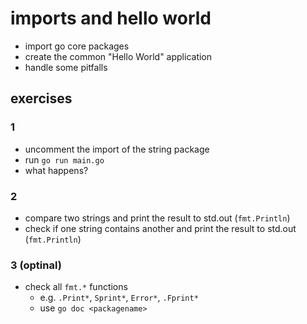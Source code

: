 # imports and hello world

- import go core packages
- create the common "Hello World" application
- handle some pitfalls

## exercises

### 1
- uncomment the import of the string package
- run `go run main.go`
- what happens?

### 2
- compare two strings and print the result to std.out (`fmt.Println`)
- check if one string contains another and print the result to std.out (`fmt.Println`)

### 3 (optinal)
- check all `fmt.*` functions
  - e.g. `.Print*`, `Sprint*`, `Error*`, `.Fprint*`
  - use `go doc <packagename>`
